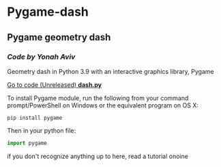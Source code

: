 # Pygame-dash
## Pygame geometry dash
### _Code by Yonah Aviv_
Geometry dash in Python 3.9 with an interactive graphics library, Pygame

[Go to code (Unreleased) __dash.py__](/dash.py)


To install Pygame module, run the following from your command prompt/PowerShell on Windows or the equivalent program on OS X:
```
pip install pygame
```

Then in your python file:
```python
import pygame
```
if you don't recognize anything up to here, read a tutorial onoine


